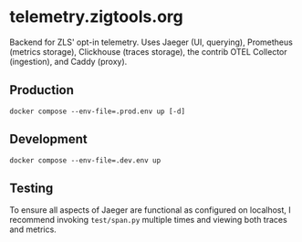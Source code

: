 # telemetry.zigtools.org

Backend for ZLS' opt-in telemetry. Uses Jaeger (UI, querying), Prometheus (metrics storage), Clickhouse (traces storage), the contrib OTEL Collector (ingestion), and Caddy (proxy).

## Production

`docker compose --env-file=.prod.env up [-d]`

## Development

`docker compose --env-file=.dev.env up`

## Testing

To ensure all aspects of Jaeger are functional as configured on localhost, I recommend invoking `test/span.py` multiple times and viewing both traces and metrics.
